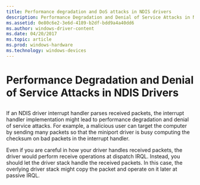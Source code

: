 ```yaml
---
title: Performance degradation and DoS attacks in NDIS drivers
description: Performance Degradation and Denial of Service Attacks in NDIS Drivers
ms.assetid: 0e80c6e2-3e6d-4189-b2df-bdd9a4a40dd6
ms.author: windows-driver-content
ms.date: 04/20/2017
ms.topic: article
ms.prod: windows-hardware
ms.technology: windows-devices
---
```


# Performance Degradation and Denial of Service Attacks in NDIS Drivers


## <a href="" id="ddk-performance-degradation-and-denial-of-service-attacks-in-ndis-driv"></a>

If an NDIS driver interrupt handler parses received packets, the interrupt handler implementation might lead to performance degradation and denial of service attacks. For example, a malicious user can target the computer by sending many packets so that the miniport driver is busy computing the checksum on bad packets in the interrupt handler.

Even if you are careful in how your driver handles received packets, the driver would perform receive operations at dispatch IRQL. Instead, you should let the driver stack handle the received packets. In this case, the overlying driver stack might copy the packet and operate on it later at passive IRQL.

 

 





